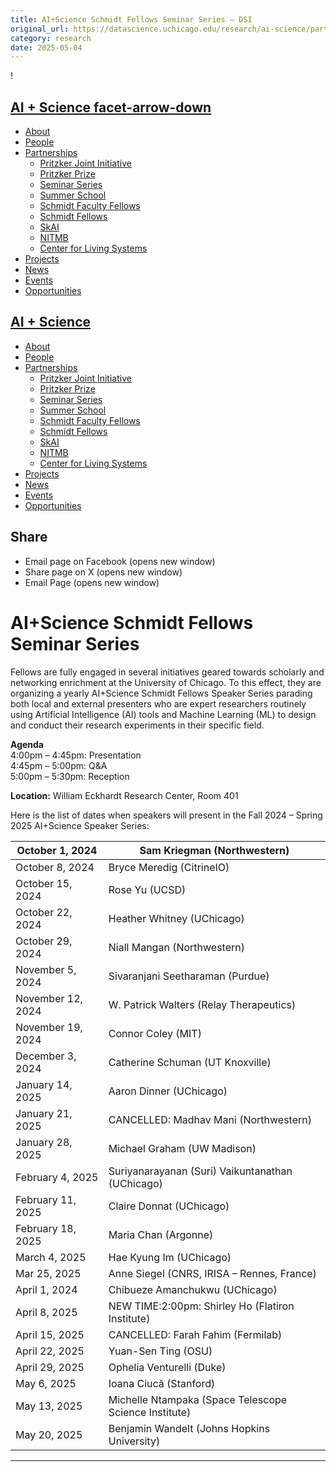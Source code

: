 ```yaml
---
title: AI+Science Schmidt Fellows Seminar Series – DSI
original_url: https://datascience.uchicago.edu/research/ai-science/partnerships/seminar-series
category: research
date: 2025-05-04
---
```


!

## [AI + Science facet-arrow-down](https://datascience.uchicago.edu/research/ai-science/)

* [About](https://datascience.uchicago.edu/research/ai-science/about-the-ai-and-science-initiative/)
* [People](https://datascience.uchicago.edu/research/ai-science/people/)
* [Partnerships](https://datascience.uchicago.edu/research/ai-science/partnerships/)
  * [Pritzker Joint Initiative](https://datascience.uchicago.edu/research/ai-science/partnerships/pritzker-aiscience-joint-initiative-with-caltech/)
  * [Pritzker Prize](https://datascience.uchicago.edu/research/ai-science/partnerships/pritzker-prize/)
  * [Seminar Series](https://datascience.uchicago.edu/research/ai-science/partnerships/seminar-series/)
  * [Summer School](https://datascience.uchicago.edu/research/ai-science/partnerships/summer-school/)
  * [Schmidt Faculty Fellows](https://datascience.uchicago.edu/research/ai-science/partnerships/schmidt-faculty-fellows/)
  * [Schmidt Fellows](https://datascience.uchicago.edu/research/ai-science/partnerships/schmidt-fellows/)
  * [SkAI](https://datascience.uchicago.edu/research/ai-science-2/partnerships/skai/)
  * [NITMB](https://datascience.uchicago.edu/research/ai-science/partnerships/nitmb/)
  * [Center for Living Systems](https://datascience.uchicago.edu/research/ai-science/partnerships/center-for-living-systems/)
* [Projects](https://datascience.uchicago.edu/research/ai-science/projects/)
* [News](https://datascience.uchicago.edu/research/ai-science/news/)
* [Events](https://datascience.uchicago.edu/research/ai-science/events/)
* [Opportunities](https://datascience.uchicago.edu/research/ai-science/opportunities/)

## [AI + Science](https://datascience.uchicago.edu/research/ai-science/)

* [About](https://datascience.uchicago.edu/research/ai-science/about-the-ai-and-science-initiative/)
* [People](https://datascience.uchicago.edu/research/ai-science/people/)
* [Partnerships](https://datascience.uchicago.edu/research/ai-science/partnerships/)
  * [Pritzker Joint Initiative](https://datascience.uchicago.edu/research/ai-science/partnerships/pritzker-aiscience-joint-initiative-with-caltech/)
  * [Pritzker Prize](https://datascience.uchicago.edu/research/ai-science/partnerships/pritzker-prize/)
  * [Seminar Series](https://datascience.uchicago.edu/research/ai-science/partnerships/seminar-series/)
  * [Summer School](https://datascience.uchicago.edu/research/ai-science/partnerships/summer-school/)
  * [Schmidt Faculty Fellows](https://datascience.uchicago.edu/research/ai-science/partnerships/schmidt-faculty-fellows/)
  * [Schmidt Fellows](https://datascience.uchicago.edu/research/ai-science/partnerships/schmidt-fellows/)
  * [SkAI](https://datascience.uchicago.edu/research/ai-science-2/partnerships/skai/)
  * [NITMB](https://datascience.uchicago.edu/research/ai-science/partnerships/nitmb/)
  * [Center for Living Systems](https://datascience.uchicago.edu/research/ai-science/partnerships/center-for-living-systems/)
* [Projects](https://datascience.uchicago.edu/research/ai-science/projects/)
* [News](https://datascience.uchicago.edu/research/ai-science/news/)
* [Events](https://datascience.uchicago.edu/research/ai-science/events/)
* [Opportunities](https://datascience.uchicago.edu/research/ai-science/opportunities/)

## Share

* Email page on Facebook (opens new window)
* Share page on X (opens new window)
* Email Page (opens new window)

<!-- Table-like structure detected -->

# AI+Science Schmidt Fellows Seminar Series

Fellows are fully engaged in several initiatives geared towards scholarly and networking enrichment at the University of Chicago. To this effect, they are organizing a yearly AI+Science Schmidt Fellows Speaker Series parading both local and external presenters who are expert researchers routinely using Artificial Intelligence (AI) tools and Machine Learning (ML) to design and conduct their research experiments in their specific field.

**Agenda**  
4:00pm – 4:45pm: Presentation  
4:45pm – 5:00pm: Q&A  
5:00pm – 5:30pm: Reception

**Location:** William Eckhardt Research Center, Room 401

Here is the list of dates when speakers will present in the Fall 2024 – Spring 2025 AI+Science Speaker Series:

| October 1, 2024| Sam Kriegman (Northwestern) |
|---|---|
| October 8, 2024| Bryce Meredig (CitrineIO) |
| October 15, 2024| Rose Yu (UCSD) |
| October 22, 2024| Heather Whitney (UChicago) |
| October 29, 2024| Niall Mangan (Northwestern) |
| November 5, 2024| Sivaranjani Seetharaman (Purdue) |
| November 12, 2024| W. Patrick Walters (Relay Therapeutics) |
| November 19, 2024| Connor Coley (MIT) |
| December 3, 2024| Catherine Schuman (UT Knoxville) |
| January 14, 2025| Aaron Dinner (UChicago) |
| January 21, 2025| CANCELLED: Madhav Mani (Northwestern) |
| January 28, 2025| Michael Graham (UW Madison) |
| February 4, 2025| Suriyanarayanan (Suri) Vaikuntanathan (UChicago) |
| February 11, 2025| Claire Donnat (UChicago) |
| February 18, 2025| Maria Chan (Argonne) |
| March 4, 2025| Hae Kyung Im (UChicago) |
| Mar 25, 2025| Anne Siegel (CNRS, IRISA – Rennes, France) |
| April 1, 2024| Chibueze Amanchukwu (UChicago) |
| April 8, 2025| NEW TIME:2:00pm: Shirley Ho (Flatiron Institute) |
| April 15, 2025| CANCELLED: Farah Fahim (Fermilab) |
| April 22, 2025| Yuan-Sen Ting (OSU) |
| April 29, 2025| Ophelia Venturelli (Duke) |
| May 6, 2025| Ioana Ciucă (Stanford) |
| May 13, 2025| Michelle Ntampaka (Space Telescope Science Institute) |
| May 20, 2025| Benjamin Wandelt (Johns Hopkins University) |

---